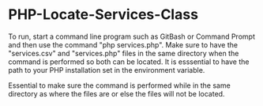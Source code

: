# PHP-Locate-Services-Class
To run, start a command line program such as GitBash or Command Prompt and then use the command "php services.php". Make sure to have the "services.csv" and "services.php" files in the same directory when the command is performed so both can be located. It is esssential to have the path to your PHP installation set in the environment variable.

Essential to make sure the command is performed while in the same directory as where the files are or else the files will not be located.
